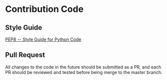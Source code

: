 # Contribution Code

## Style Guide
[PEP8 -- Style Guide for Python Code](https://www.python.org/dev/peps/pep-0008/)

## Pull Request
All changes to the code in the future should be submitted as a PR, and each PR should be reviewed and tested before being merge to the master branch.
